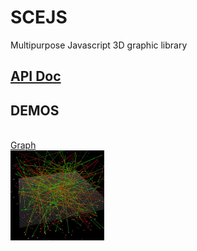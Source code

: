 SCEJS
============

Multipurpose Javascript 3D graphic library<br />
<h2><a href="https://rawgit.com/stormcolor/SCEJS/master/APIdoc/APIdoc/SCE.html">API Doc</a></h2>
<h2>DEMOS</h2>
<br />
		<a href="http://stormcolour.appspot.com/js/SCEJS/demos/graph/index.html">Graph</a><br />
		<a href="http://stormcolour.appspot.com/js/SCEJS/demos/graph/index.html"><img src="demos/graph/capture.jpg" style="width:150px"/></a> <br />


<br />



<br />
<br />
